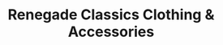 ---
title: "Renegade Classics Clothing & Accessories"
url: /middle-river/renegade-classics-clothing-und-accessories/
shop: Kleidung
---